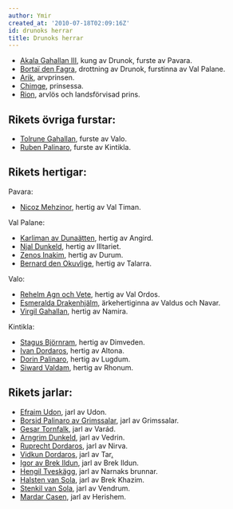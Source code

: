 ```yaml
---
author: Ymir
created_at: '2010-07-18T02:09:16Z'
id: drunoks herrar
title: Drunoks herrar
---
```

-   [Akala Gahallan III], kung av Drunok, furste av Pavara.
-   [Bortaï den Fagra], drottning av Drunok, furstinna av Val Palane.
-   [Arik], arvprinsen.
-   [Chimge], prinsessa.
-   [Rion], arvlös och landsförvisad prins.

## Rikets övriga furstar:

-   [Tolrune Gahallan], furste av Valo.
-   [Ruben Palinaro], furste av Kintikla.

## Rikets hertigar:

Pavara:

-   [Nicoz Mehzinor], hertig av Val Timan.

Val Palane:

-   [Karliman av Dunaätten], hertig av Angird.
-   [Njal Dunkeld], hertig av Illtariet.
-   [Zenos Inakim], hertig av Durum.
-   [Bernard den Okuvlige], hertig av Talarra.

Valo:

-   [Rehelm Agn och Vete], hertig av Val Ordos.
-   [Esmeralda Drakenhjälm], ärkehertiginna av Valdus och Navar.
-   [Virgil Gahallan], hertig av Namira.

Kintikla:

-   [Stagus Björnram], hertig av Dimveden.
-   [Ivan Dordaros], hertig av Altona.
-   [Dorin Palinaro], hertig av Lugdum.
-   [Siward Valdam], hertig av Rhonum.

## Rikets jarlar:

-   [Efraim Udon], jarl av Udon.
-   [Borsid Palinaro av Grimssalar], jarl av Grimssalar.
-   [Gesar Tornfalk], jarl av Varád.
-   [Arngrim Dunkeld], jarl av Vedrin.
-   [Ruprecht Dordaros], jarl av Nirva.
-   [Vidkun Dordaros], jarl av Tar[.
    ][]
-   [Igor av Brek Ildun], jarl av Brek Ildun.
-   [Hengil Tveskägg], jarl av Narnaks brunnar.
-   [Halsten van Sola], jarl av Brek Khazim.
-   [Stenkil van Sola], jarl av Vendrum.
-   [Mardar Casen], jarl av Herishem.

  [Akala Gahallan III]: Akala_Gahallan_III
  [Bortaï den Fagra]: Bortaï_den_Fagra
  [Arik]: Arik
  [Chimge]: Chimge
  [Rion]: Rion
  [Tolrune Gahallan]: Tolrune_Gahallan
  [Ruben Palinaro]: Ruben_Palinaro
  [Nicoz Mehzinor]: Nicoz_Mehzinor
  [Karliman av Dunaätten]: Karliman_av_Dunaätten
  [Njal Dunkeld]: Njal_Dunkeld
  [Zenos Inakim]: Zenos_Inakim
  [Bernard den Okuvlige]: Bernard_den_Okuvlige
  [Rehelm Agn och Vete]: Rehelm_Agn_och_Vete
  [Esmeralda Drakenhjälm]: Esmeralda_Drakenhjälm
  [Virgil Gahallan]: Virgil_Gahallan
  [Stagus Björnram]: Stagus_Björnram
  [Ivan Dordaros]: Ivan_Dordaros
  [Dorin Palinaro]: Dorin_Palinaro
  [Siward Valdam]: Siward_Valdam
  [Efraim Udon]: Efraim_Udon
  [Borsid Palinaro av Grimssalar]: Borsid_Palinaro_av_Grimssalar
  [Gesar Tornfalk]: Gesar_Tornfalk
  [Arngrim Dunkeld]: Arngrim_Dunkeld
  [Ruprecht Dordaros]: Ruprecht_Dordaros
  [Vidkun Dordaros]: Vidkun_Dordaros
  [.
  ]: Kamand_Dordaros
  [Igor av Brek Ildun]: Igor_av_Brek_Ildun
  [Hengil Tveskägg]: Hengil_Tveskägg
  [Halsten van Sola]: Halsten_van_Sola
  [Stenkil van Sola]: Stenkil_van_Sola
  [Mardar Casen]: Mardar_Casen